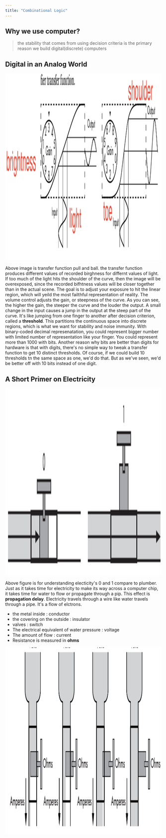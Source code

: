```yaml
---
title: "Combinational Logic"
---
```

 
 ## Why we use computer?

 > the stability that comes from using decision criteria is the primary reason we build digital(discrete) computers

 ## Digital in an Analog World

<img src="../assets/ca25.png" width="800vw" height="600vw">

Above image is transfer function pull and ball. the transfer function produces different values of recorded birghness for differnt values of light. If too much of the light hits the shoulder of the curve, then the image will be overexposed, since the recorded bifhtness values will be closer together than in the actual scene. The goal is to adjust your exposure to hit the linear region, which will yeild the most failthful representation of reality. 
The volume control adjusts the gain, or steepness of the curve. As you can see, the higher the gain, the steeper the curve and the louder the output. A small change in the input causes a jump in the output at the steep part of the curve. It's like jumping from one finger to another after decision criterion, called a **threshold**. This partitions the continuous space into discrete regions, which is what we want for stability and noise immunity. 
With binary-coded decimal represenatation, you could represent bigger number with limited number of representation like your finger. You could represent more than 1000 with bits. Another reason why bits are better than digits for hardware is that with digits, there's no simple way to tweak a transfer function to get 10 distinct thresholds. Of course, if we could build 10 thresholds tn the same space as one, we'd do that. But as we've seen, we'd be better off with 10 bits instead of one digit.

## A Short Primer on Electricity

<img src="../assets/ca28.png" width="800vw" height="600vw">

Above figure is for understanding electicity's 0 and 1 compare to plumber. Just as it takes time for electricity to make its way across a computer chip, it takes time for water to flow or propagate through a pip. This effect is __propagation delay__. Electricity travels through a wire like water travels through a pipe. It's a flow of elctrons.
- the metal inside : conductor
- the covering on the outside : insulator
- valves : switch
- The electrical equivalent of water pressure : voltage
- The amount of flow : current
- Resistance is measured in __ohms__
<img src="../assets/ca212.png" width="800vw" height="600vw">

